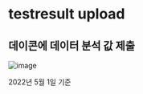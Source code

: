 # testresult upload
## 데이콘에 데이터 분석 값 제출

![image](https://user-images.githubusercontent.com/101695209/166148327-8e64798e-6d42-45f5-a9d4-c12e4d635d58.png)


2022년 5월 1일 기준
